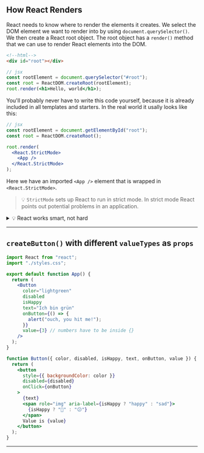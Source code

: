 ## How React Renders

React needs to know where to render the elements it creates. We select the DOM element we want to
render into by using `document.querySelector()`. We then create a React root object. The root object
has a `render()` method that we can use to render React elements into the DOM.

```html
<!--html-->
<div id="root"></div>
```

```jsx
// jsx
const rootElement = document.querySelector("#root");
const root = ReactDOM.createRoot(rootElement);
root.render(<h1>Hello, world</h1>);
```

You'll probably never have to write this code yourself, because it is already included in all
templates and starters. In the real world it usally looks like this:

```jsx
// jsx
const rootElement = document.getElementById("root");
const root = ReactDOM.createRoot();

root.render(
  <React.StrictMode>
    <App />
  </React.StrictMode>
);
```

Here we have an imported `<App />` element that is wrapped in `<React.StrictMode>`.

> 💡 `StrictMode` sets up React to run in strict mode. In strict mode React points out potential
> problems in an application.

<details><summary>
💡 React works smart, not hard
</summary>

React only updates the DOM elements that have changed compared to the last render. This is very
efficient and provides a great user experience (focus stays consistent, inputs keep their values,
etc.) as well as a great developer experience (declaritive code is much easier to reason about).

</details>

---

## `createButton()` with different `valueTypes` as `props`

```jsx
import React from "react";
import "./styles.css";

export default function App() {
  return (
    <Button
      color="lightgreen"
      disabled
      isHappy
      text="Ich bin grün"
      onButton={() => {
        alert("ouch, you hit me!");
      }}
      value={3} // numbers have to be inside {}
    />
  );
}

function Button({ color, disabled, isHappy, text, onButton, value }) {
  return (
    <button
      style={{ backgroundColor: color }}
      disabled={disabled}
      onClick={onButton}
    >
      {text}
      <span role="img" aria-label={isHappy ? "happy" : "sad"}>
        {isHappy ? "🙂" : "😕"}
      </span>
      Value is {value}
    </button>
  );
}
```

---
